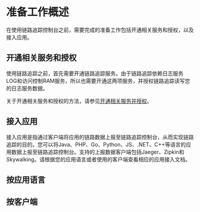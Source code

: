 # 准备工作概述

在使用链路追踪控制台之前，需要完成的准备工作包括开通相关服务和授权，以及接入应用。

## 开通相关服务和授权

使用链路追踪之前，首先需要开通链路追踪服务。由于链路追踪依赖日志服务LOG和访问控制RAM服务，所以也需要开通这两项服务，并授权链路追踪读写您的日志服务数据。

关于开通相关服务和授权的方法，请参见[开通相关服务并授权](/intl.zh-CN/准备工作/开通相关服务并授权.md)。

## 接入应用

接入应用是指通过客户端将应用的链路数据上报至链路追踪控制台，从而实现链路追踪的目的。您可以将Java、PHP、Go、Python、JS、.NET、C++等语言的应用数据上报至链路追踪控制台。支持的上报数据客户端包括Jaeger、Zipkin和Skywalking。请根据您的应用语言或者使用的客户端查看相应的应用接入文档。

## 按应用语言

## 按客户端

